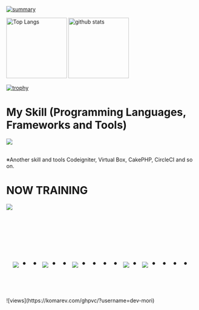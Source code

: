 <!--
**dev-mori/dev-mori** is a ✨ _special_ ✨ repository because its `README.md` (this file) appears on your GitHub profile.

Here are some ideas to get you started:

- 🔭 I’m currently working on ...
- 🌱 I’m currently learning ...
- 👯 I’m looking to collaborate on ...
- 🤔 I’m looking for help with ...
- 💬 Ask me about ...
- 📫 How to reach me: ...
- 😄 Pronouns: ...
- ⚡ Fun fact: ...
-->

[![summary](http://github-profile-summary-cards.vercel.app/api/cards/profile-details?username=dev-mori&theme=dracula)](https://github.com/vn7n24fzkq/github-profile-summary-cards)
<p align="left">
  <img alt="Top Langs" height="160px" src="https://github-readme-stats.vercel.app/api/top-langs/?username=dev-mori&layout=compact&count_private=true&show_icons=true&theme=onedark" />
  <img alt="github stats" height="160px" src="https://github-readme-stats.vercel.app/api?username=dev-mori&count_private=true&show_icons=true&show_icons=true&theme=onedark" />
</p>

[![trophy](https://github-profile-trophy.vercel.app/?username=dev-mori&theme=onedark&column=5)](https://github.com/ryo-ma/github-profile-trophy)

# My Skill (Programming Languages, Frameworks and Tools)

<img src="https://skillicons.dev/icons?i=html,css,js,jquery,vue,nuxt,ruby,rails,mysql,postgresql,git,github,docker,aws,gcp,firebase,vscode,vim,neovim" /> <br /><br />

  ※Another skill and tools
  Codeigniter, Virtual Box, CakePHP, CircleCI and so on.
  
# NOW TRAINING

<img src="https://skillicons.dev/icons?i=typescript,react,next,python,go" /> <br /><br />


<!-- --------------------------------- :) ---------------------------------- -->

<br><br><br>

<div align="center">
    <h1>
        <img src="https://user-images.githubusercontent.com/44926913/175852850-3fb6c715-1856-41ff-8c1f-94ce3b03b458.gif">・・
        <img src="https://user-images.githubusercontent.com/44926913/175853109-f8850656-6704-4a8a-bee6-9aca154d929b.gif">・・
        <img src="https://user-images.githubusercontent.com/44926913/175853154-5449d974-975e-44a6-ab84-a86031265e40.gif">・・・・
        <img src="https://user-images.githubusercontent.com/44926913/175853109-f8850656-6704-4a8a-bee6-9aca154d929b.gif">・
        <img src="https://user-images.githubusercontent.com/44926913/175853154-5449d974-975e-44a6-ab84-a86031265e40.gif">・・・・
    </h1>
  </div>
<br><br><br>
![views](https://komarev.com/ghpvc/?username=dev-mori)
